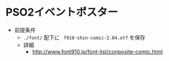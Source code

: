 # PSO2イベントポスター

- 前提条件
  - ` ./font/ ` 配下に ` f910-shin-comic-2.04.otf` を保存
  - 詳細
    - http://www.font910.jp/font-list/conposite-comic.html